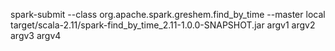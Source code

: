 spark-submit --class   org.apache.spark.greshem.find_by_time  --master  local   target/scala-2.11/spark-find_by_time_2.11-1.0.0-SNAPSHOT.jar    argv1 argv2 argv3 argv4






